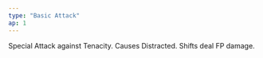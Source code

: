 ```yaml
---
type: "Basic Attack"
ap: 1
---
```


Special Attack against Tenacity. Causes Distracted. Shifts deal FP damage.
